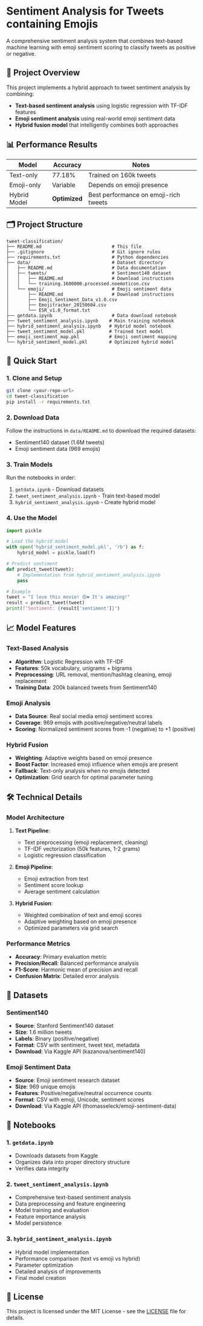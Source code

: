 # Sentiment Analysis for Tweets containing Emojis

A comprehensive sentiment analysis system that combines text-based machine learning with emoji sentiment scoring to classify tweets as positive or negative.

## 🎯 Project Overview

This project implements a hybrid approach to tweet sentiment analysis by combining:
- **Text-based sentiment analysis** using logistic regression with TF-IDF features
- **Emoji sentiment analysis** using real-world emoji sentiment data
- **Hybrid fusion model** that intelligently combines both approaches

## 📊 Performance Results

| Model | Accuracy | Notes |
|-------|----------|-------|
| Text-only | 77.18% | Trained on 160k tweets |
| Emoji-only | Variable | Depends on emoji presence |
| Hybrid Model | **Optimized** | Best performance on emoji-rich tweets |

## 🗂️ Project Structure

```
tweet-classification/
├── README.md                          # This file
├── .gitignore                         # Git ignore rules
├── requirements.txt                   # Python dependencies
├── data/                              # Dataset directory
│   ├── README.md                      # Data documentation
│   ├── tweets/                        # Sentiment140 dataset
│   │   ├── README.md                  # Download instructions
│   │   └── training.1600000.processed.noemoticon.csv
│   └── emoji/                         # Emoji sentiment data
│       ├── README.md                  # Download instructions
│       ├── Emoji_Sentiment_Data_v1.0.csv
│       ├── Emojitracker_20150604.csv
│       └── ESR_v1.0_format.txt
├── getdata.ipynb                      # Data download notebook
├── tweet_sentiment_analysis.ipynb    # Main training notebook
├── hybrid_sentiment_analysis.ipynb   # Hybrid model notebook
├── tweet_sentiment_model.pkl         # Trained text model
├── emoji_sentiment_map.pkl           # Emoji sentiment mapping
└── hybrid_sentiment_model.pkl        # Optimized hybrid model
```

## 🚀 Quick Start

### 1. Clone and Setup

```bash
git clone <your-repo-url>
cd tweet-classification
pip install -r requirements.txt
```

### 2. Download Data

Follow the instructions in `data/README.md` to download the required datasets:
- Sentiment140 dataset (1.6M tweets)
- Emoji sentiment data (969 emojis)

### 3. Train Models

Run the notebooks in order:
1. `getdata.ipynb` - Download datasets
2. `tweet_sentiment_analysis.ipynb` - Train text-based model
3. `hybrid_sentiment_analysis.ipynb` - Create hybrid model

### 4. Use the Model

```python
import pickle

# Load the hybrid model
with open('hybrid_sentiment_model.pkl', 'rb') as f:
    hybrid_model = pickle.load(f)

# Predict sentiment
def predict_tweet(tweet):
    # Implementation from hybrid_sentiment_analysis.ipynb
    pass

# Example
tweet = "I love this movie! 😍❤️ It's amazing!"
result = predict_tweet(tweet)
print(f"Sentiment: {result['sentiment']}")
```

## 📈 Model Features

### Text-Based Analysis
- **Algorithm**: Logistic Regression with TF-IDF
- **Features**: 50k vocabulary, unigrams + bigrams
- **Preprocessing**: URL removal, mention/hashtag cleaning, emoji replacement
- **Training Data**: 200k balanced tweets from Sentiment140

### Emoji Analysis
- **Data Source**: Real social media emoji sentiment scores
- **Coverage**: 969 emojis with positive/negative/neutral labels
- **Scoring**: Normalized sentiment scores from -1 (negative) to +1 (positive)

### Hybrid Fusion
- **Weighting**: Adaptive weights based on emoji presence
- **Boost Factor**: Increased emoji influence when emojis are present
- **Fallback**: Text-only analysis when no emojis detected
- **Optimization**: Grid search for optimal parameter tuning

## 🛠️ Technical Details

### Model Architecture
1. **Text Pipeline**:
   - Text preprocessing (emoji replacement, cleaning)
   - TF-IDF vectorization (50k features, 1-2 grams)
   - Logistic regression classification

2. **Emoji Pipeline**:
   - Emoji extraction from text
   - Sentiment score lookup
   - Average sentiment calculation

3. **Hybrid Fusion**:
   - Weighted combination of text and emoji scores
   - Adaptive weighting based on emoji presence
   - Optimized parameters via grid search

### Performance Metrics
- **Accuracy**: Primary evaluation metric
- **Precision/Recall**: Balanced performance analysis
- **F1-Score**: Harmonic mean of precision and recall
- **Confusion Matrix**: Detailed error analysis

## 📝 Datasets

### Sentiment140
- **Source**: Stanford Sentiment140 dataset
- **Size**: 1.6 million tweets
- **Labels**: Binary (positive/negative)
- **Format**: CSV with sentiment, tweet text, metadata
- **Download**: Via Kaggle API (kazanova/sentiment140)

### Emoji Sentiment Data
- **Source**: Emoji sentiment research dataset
- **Size**: 969 unique emojis
- **Features**: Positive/negative/neutral occurrence counts
- **Format**: CSV with emoji, Unicode, sentiment scores
- **Download**: Via Kaggle API (thomasseleck/emoji-sentiment-data)

## 🔬 Notebooks

### 1. `getdata.ipynb`
- Downloads datasets from Kaggle
- Organizes data into proper directory structure
- Verifies data integrity

### 2. `tweet_sentiment_analysis.ipynb`
- Comprehensive text-based sentiment analysis
- Data preprocessing and feature engineering
- Model training and evaluation
- Feature importance analysis
- Model persistence

### 3. `hybrid_sentiment_analysis.ipynb`
- Hybrid model implementation
- Performance comparison (text vs emoji vs hybrid)
- Parameter optimization
- Detailed analysis of improvements
- Final model creation

## 📄 License

This project is licensed under the MIT License - see the [LICENSE](LICENSE) file for details.
